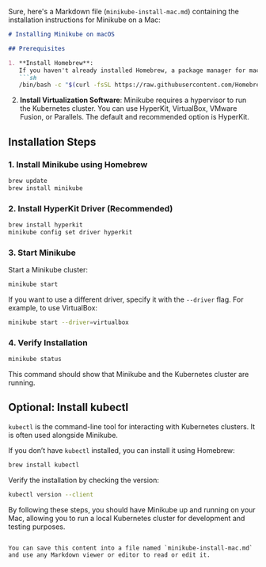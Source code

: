 Sure, here's a Markdown file (`minikube-install-mac.md`) containing the installation instructions for Minikube on a Mac:

```markdown
# Installing Minikube on macOS

## Prerequisites

1. **Install Homebrew**:
   If you haven't already installed Homebrew, a package manager for macOS, you can do so by running the following command in Terminal:
   ```sh
   /bin/bash -c "$(curl -fsSL https://raw.githubusercontent.com/Homebrew/install/HEAD/install.sh)"
   ```

2. **Install Virtualization Software**:
   Minikube requires a hypervisor to run the Kubernetes cluster. You can use HyperKit, VirtualBox, VMware Fusion, or Parallels. The default and recommended option is HyperKit.

## Installation Steps

### 1. Install Minikube using Homebrew

```sh
brew update
brew install minikube
```

### 2. Install HyperKit Driver (Recommended)

```sh
brew install hyperkit
minikube config set driver hyperkit
```

### 3. Start Minikube

Start a Minikube cluster:

```sh
minikube start
```

If you want to use a different driver, specify it with the `--driver` flag. For example, to use VirtualBox:

```sh
minikube start --driver=virtualbox
```

### 4. Verify Installation

```sh
minikube status
```

This command should show that Minikube and the Kubernetes cluster are running.

## Optional: Install kubectl

`kubectl` is the command-line tool for interacting with Kubernetes clusters. It is often used alongside Minikube.

If you don’t have `kubectl` installed, you can install it using Homebrew:

```sh
brew install kubectl
```

Verify the installation by checking the version:

```sh
kubectl version --client
```

By following these steps, you should have Minikube up and running on your Mac, allowing you to run a local Kubernetes cluster for development and testing purposes.
```

You can save this content into a file named `minikube-install-mac.md` and use any Markdown viewer or editor to read or edit it.
